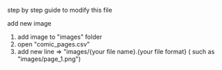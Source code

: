 


step by step guide to modify this file



add new image

1. add image to "images" folder
2. open "comic_pages.csv"
3. add new line => "images/{your file name}.{your file format} ( such as "images/page_1.png")
